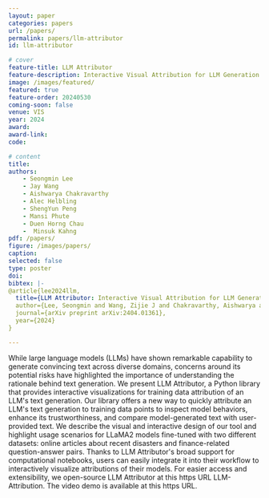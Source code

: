 ```yaml
---
layout: paper
categories: papers
url: /papers/
permalink: papers/llm-attributor
id: llm-attributor

# cover
feature-title: LLM Attributor
feature-description: Interactive Visual Attribution for LLM Generation
image: /images/featured/
featured: true
feature-order: 20240530
coming-soon: false
venue: VIS
year: 2024
award: 
award-link:
code: 

# content
title:
authors:
    - Seongmin Lee
    - Jay Wang
    - Aishwarya Chakravarthy
    - Alec Helbling
    - ShengYun Peng
    - Mansi Phute
    - Duen Horng Chau
    -  Minsuk Kahng
pdf: /papers/
figure: /images/papers/
caption: 
selected: false
type: poster
doi: 
bibtex: |-
@article{lee2024llm,
  title={LLM Attributor: Interactive Visual Attribution for LLM Generation},
  author={Lee, Seongmin and Wang, Zijie J and Chakravarthy, Aishwarya and Helbling, Alec and Peng, ShengYun and Phute, Mansi and Chau, Duen Horng and Kahng, Minsuk},
  journal={arXiv preprint arXiv:2404.01361},
  year={2024}
}

---
```


While large language models (LLMs) have shown remarkable capability to generate convincing text across diverse domains, concerns around its potential risks have highlighted the importance of understanding the rationale behind text generation. We present LLM Attributor, a Python library that provides interactive visualizations for training data attribution of an LLM's text generation. Our library offers a new way to quickly attribute an LLM's text generation to training data points to inspect model behaviors, enhance its trustworthiness, and compare model-generated text with user-provided text. We describe the visual and interactive design of our tool and highlight usage scenarios for LLaMA2 models fine-tuned with two different datasets: online articles about recent disasters and finance-related question-answer pairs. Thanks to LLM Attributor's broad support for computational notebooks, users can easily integrate it into their workflow to interactively visualize attributions of their models. For easier access and extensibility, we open-source LLM Attributor at this https URL LLM-Attribution. The video demo is available at this https URL.